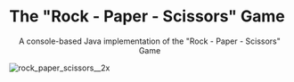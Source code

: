 # The "Rock - Paper - Scissors" Game
<p align="center">A console-based Java implementation of the "Rock - Paper - Scissors" Game</p>

![rock_paper_scissors__2x](https://github.com/angelinakumanova/SoftwareEngineering-SoftUni/assets/136862552/fbfae8e6-e215-4893-9b8b-d0b5521c4432)
